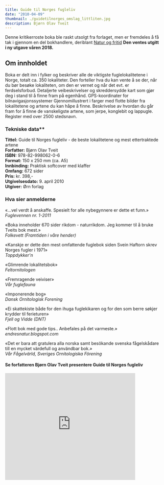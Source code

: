 ```yaml
---
title: Guide til Norges fugleliv
date: "2010-04-09"
thumbnail: ./guidetilnorges_omslag_littliten.jpg
description: Bjørn Olav Tveit
---
```


Denne kritikerroste boka ble raskt utsolgt fra forlaget, men er fremdeles å få tak i gjennom en del bokhandlere, deriblant [Natur og fritid](http://www.naturogfritid.no/default.asp?VS=detalj&refs=LISTE&ID=811016&&utnr=0&SOKG=ALLE&sql=tveit&Vtitle=Guide+til+Norges+fugleliv) **Den ventes utgitt i ny utgave våren 2018.**

## Om innholdet

Boka er delt inn i fylker og beskriver alle de viktigste fuglelokalitetene i Norge, totalt ca. 350 lokaliteter. Den forteller hva du kan vente å se der, når du bør besøke lokaliteten, om den er vernet og når det evt. er ferdselsforbud. Detaljerte veibeskrivelser og skreddersydde kart som gjør deg i stand til å finne fram på egenhånd. GPS-koordinater for bilnavigasjonssystemer Gjennomillustrert i farger med flotte bilder fra lokalitetene og artene du kan håpe å finne. Beskrivelse av hvordan du går fram for å finne de vanskeligste artene, som jerpe, konglebit og lappugle. Register med over 2500 stedsnavn.

### Tekniske data\*\*

**Tittel:** Guide til Norges fugleliv - de beste lokalitetene og mest ettertraktede artene  
**Forfatter:** Bjørn Olav Tveit  
**ISBN:** 978-82-998062-0-6  
**Format:** 150 x 250 mm (ca. A5)  
**Innbinding:** Praktisk softcover med klaffer  
**Omfang:** 672 sider  
**Pris:** kr. 398,-  
**Utgivelsesdato:** 9. april 2010  
**Utgiver:** Ørn forlag

### Hva sier anmelderne

«...vel verdt å anskaffe. Spesielt for alle nybegynnere er dette et funn.»  
_Fuglevennen nr. 1-2011_

«Boka inneholder 670 sider rikdom - naturrikdom. Jeg kommer til å bruke Tveits bok mest.»  
_Folkevett (Framtiden i våre hender)_

«Kanskje er dette den mest omfattende fuglebok siden Svein Haftorn skrev Norges fugler i 1971»  
_Toppdykker'n_

«Glimrende lokalitetsbok»  
_Feltornitologen_

«Fremragende veiviser»  
_Vår fuglefauna_

«Imponerende bog»  
_Dansk Ornitologisk Forening_

«Ei skattekiste både for den ihuga fuglekikaren og for den som berre søkjer krydder til ferieturen»  
_Fjell og Vidde (DNT)_

«Flott bok med gode tips.. Anbefales på det varmeste.»  
_endresnatur.blogspot.com_

«Det er bara att gratulera alla norska samt besökande svenska fågelskådare till en mycket värdefull og användbar bok.»  
_Vår Fågelvärld, Sveriges Ornitologiska Förening_

#### Se forfatteren Bjørn Olav Tveit presentere Guide til Norges fugleliv

<iframe allowfullscreen="" frameborder="0" height="349" src="http://www.youtube.com/embed/kd0mUtXGgeg?rel=0" title="YouTube video player" width="425"></iframe>

